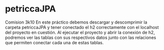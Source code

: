 # petriccaJPA
Comision 3k10
En este práctico debemos descargar y descomprimir la carpeta petriccaJPA y tener conectado el h2 correctamente con el localhost del proyecto en cuestión. Al ejecutar el proyecto y abrir la conexión de h2, podremos ver las tablas con sus respectivos datos junto con las relaciones que permiten conectar cada una de estas tablas.
